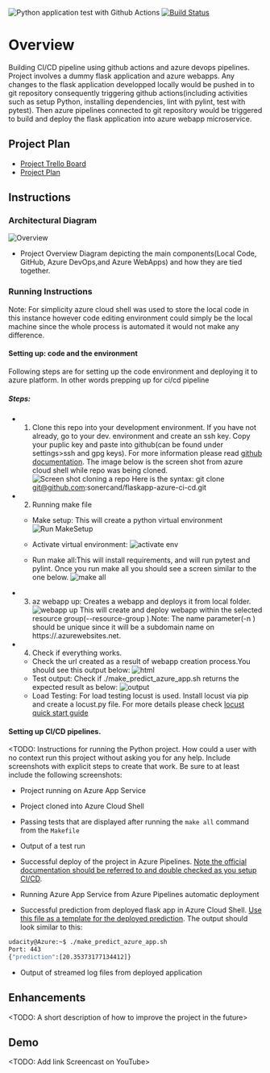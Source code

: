 ![Python application test with Github Actions](https://github.com/sonercand/flaskapp-azure-ci-cd/actions/workflows/pythonapp.yml/badge.svg) [![Build Status](https://dev.azure.com/sonercand/flask-ml-deploy/_apis/build/status/sonercand.flaskapp-azure-ci-cd?branchName=main)](https://dev.azure.com/sonercand/flask-ml-deploy/_build/latest?definitionId=8&branchName=main)


# Overview
Building CI/CD pipeline using github actions and azure devops pipelines. Project involves a dummy flask application and azure webapps. 
Any changes to the flask application developped locally would be pushed in to git repository consequently triggering github actions(including activities such as setup Python, installing dependencies, lint with pylint, test with pytest). Then azure pipelines connected to git repository would be triggered to build and deploy the flask application into azure webapp microservice.



## Project Plan
* [Project Trello Board](https://trello.com/b/DTgl4eeb/building-ci-cd-pipeline)
* [Project Plan](https://docs.google.com/spreadsheets/d/1hhWwv4-5kIjGAPCK1zGWjlT58VBuoIrDHjL-ercclaE/edit?usp=sharing)

## Instructions
### Architectural Diagram
![Overview](https://github.com/sonercand/flaskapp-azure-ci-cd/blob/main/diagrams/overview_diagram.jpg)  
* Project Overview Diagram depicting the main components(Local Code, GitHub, Azure DevOps,and Azure WebApps) and how they are tied together.
### Running Instructions
Note: For simplicity azure cloud shell was used to store the local code in this instance however code editing environment could simply be the local machine since the whole process is automated it would not make any difference. 
#### Setting up: code and the environment
Following steps are for setting up the code environment and deploying it to azure platform. In other words prepping up for ci/cd pipeline
##### Steps:
* 1. Clone this repo into your development environment. If you have not already, go to your dev. environment and create an ssh key. Copy your puplic key and paste into github(can be found under settings>ssh and gpg keys). For more information please read [github documentation](https://docs.github.com/en/github/authenticating-to-github/adding-a-new-ssh-key-to-your-github-account). The image below is the screen shot from azure cloud shell while repo was being cloned. 
![Screen shot cloning a repo](https://github.com/sonercand/flaskapp-azure-ci-cd/blob/main/diagrams/cloning_repo_to_azure.PNG)
Here is the syntax: git clone git@github.com:sonercand/flaskapp-azure-ci-cd.git
* 2. Running make file
  * Make setup: This will create a python virtual environment ![Run MakeSetup](https://github.com/sonercand/flaskapp-azure-ci-cd/blob/main/diagrams/Image%2005-04-2021%20at%2015.55.jpg)
  
  * Activate virtual environment: ![activate env](https://github.com/sonercand/flaskapp-azure-ci-cd/blob/main/diagrams/Image%2005-04-2021%20at%2016.11.jpg)
  
  * Run make all:This will install requirements, and will run pytest and pylint. Once you run make all you should see a screen similar to the one below. ![make all](https://github.com/sonercand/flaskapp-azure-ci-cd/blob/main/diagrams/Image%2005-04-2021%20at%2016.36.jpg)
  
* 3. az webapp up: Creates a webapp and deploys it from local folder. ![webapp up](https://github.com/sonercand/flaskapp-azure-ci-cd/blob/main/diagrams/Image%2005-04-2021%20at%2017.57.jpg) This will create and deploy webapp within the selected resource group(--resource-group <rg name>).Note: The name parameter(-n <name>) should be unique since it will be a subdomain name on https://<name>.azurewebsites.net.
* 4. Check if everything works. 
   * Check the url created as a result of webapp creation process.You should see this output below: ![html](https://github.com/sonercand/flaskapp-azure-ci-cd/blob/main/diagrams/Image%2005-04-2021%20at%2020.27.jpg)
   * Test output: Check if ./make_predict_azure_app.sh returns the expected result as below: ![output](https://github.com/sonercand/flaskapp-azure-ci-cd/blob/main/diagrams/Image%2005-04-2021%20at%2020.42.jpg)
   * Load Testing: For load testing locust is used. Install locust via pip and create a locust.py file. For more details please check [locust quick start guide](https://docs.locust.io/en/stable/quickstart.html)
#### Setting up CI/CD pipelines.

<TODO:  Instructions for running the Python project.  How could a user with no context run this project without asking you for any help.  Include screenshots with explicit steps to create that work. Be sure to at least include the following screenshots:

* Project running on Azure App Service

* Project cloned into Azure Cloud Shell

* Passing tests that are displayed after running the `make all` command from the `Makefile`

* Output of a test run

* Successful deploy of the project in Azure Pipelines.  [Note the official documentation should be referred to and double checked as you setup CI/CD](https://docs.microsoft.com/en-us/azure/devops/pipelines/ecosystems/python-webapp?view=azure-devops).

* Running Azure App Service from Azure Pipelines automatic deployment

* Successful prediction from deployed flask app in Azure Cloud Shell.  [Use this file as a template for the deployed prediction](https://github.com/udacity/nd082-Azure-Cloud-DevOps-Starter-Code/blob/master/C2-AgileDevelopmentwithAzure/project/starter_files/flask-sklearn/make_predict_azure_app.sh).
The output should look similar to this:

```bash
udacity@Azure:~$ ./make_predict_azure_app.sh
Port: 443
{"prediction":[20.35373177134412]}
```

* Output of streamed log files from deployed application

> 

## Enhancements

<TODO: A short description of how to improve the project in the future>

## Demo 

<TODO: Add link Screencast on YouTube>


